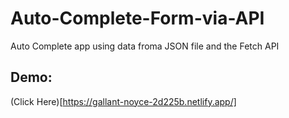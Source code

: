 # Auto-Complete-Form-via-API
Auto Complete app using data froma JSON file and the Fetch API


## Demo:


(Click Here)[https://gallant-noyce-2d225b.netlify.app/]

